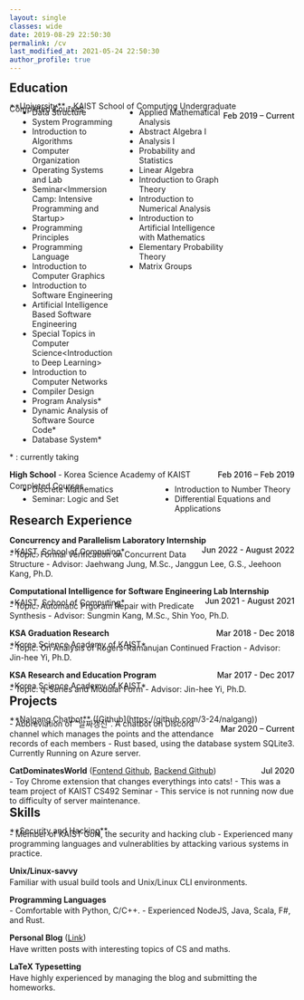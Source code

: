 ```yaml
---
layout: single
classes: wide
date: 2019-08-29 22:50:30
permalink: /cv
last_modified_at: 2021-05-24 22:50:30
author_profile: true
---
```


<style>
.custom_ul {
    display: block;
    list-style-type: disc;
    margin-block-start: 0em;
    margin-block-end: 0em;
    margin-inline-start: 0px;
    margin-inline-end: 0px;
    padding-inline-start: 40px;
}

</style>

<h2 style="margin-block-start: 0em;margin-block-end: 0.5em;">Education</h2>
**University** - KAIST School of Computing Undergraduate
<span style="float:right;"><b style="font-weight: 500;">Feb 2019 – Current</b></span>
<div style="margin-bottom: -0.8em;"></div>
Completed Courses
<div style="margin-bottom: -0.8em;"></div>
<div style="display: flex;">
<div style="width:50%; display:inline-block;">
<ul class="custom_ul">
<li>Data Structure</li>
<li>System Programming</li>
<li>Introduction to Algorithms</li>
<li>Computer Organization</li>
<li>Operating Systems and Lab</li>
<li>Seminar&lt;Immersion Camp: Intensive Programming and Startup&gt;</li>
<li>Programming Principles</li>
<li>Programming Language</li>
<li>Introduction to Computer Graphics</li>
<li>Introduction to Software Engineering</li>
<li>Artificial Intelligence Based Software Engineering</li>
<li>Special Topics in Computer Science&lt;Introduction to Deep Learning&gt;</li>
<li>Introduction to Computer Networks</li>
<li>Compiler Design</li>
<li>Program Analysis*</li>
<li>Dynamic Analysis of Software Source Code*</li>
<li>Database System*</li>
</ul>
</div><div style="width:50%; display:inline-block;">
<ul class="custom_ul">
<li>Applied Mathematical Analysis</li>
<li>Abstract Algebra I</li>
<li>Analysis I</li>
<li>Probability and Statistics</li>
<li>Linear Algebra</li>
<li>Introduction to Graph Theory</li>
<li>Introduction to Numerical Analysis</li>
<li>Introduction to Artificial Intelligence with Mathematics</li>
<li>Elementary Probability Theory</li>
<li>Matrix Groups</li>
</ul></div>
</div>

\* : currently taking

**High School** - Korea Science Academy of KAIST
<span style="float:right;"><b style="font-weight: 500;">Feb 2016 – Feb 2019</b></span>
<div style="margin-bottom: -0.8em;"></div>
Completed Courses
<div style="margin-bottom: -0.8em;"></div>
<div style="display: flex;">
<div style="width:50%; display:inline-block;">
<ul class="custom_ul">
<li>Discrete Mathematics</li>
<li>Seminar: Logic and Set</li>
</ul>
</div><div style="width:50%; display:inline-block;">
<ul class="custom_ul">
<li>Introduction to Number Theory</li>
<li>Differential Equations and Applications</li>
</ul></div>
</div>

<h2 style="margin-block-start: 0em;margin-block-end: 0.5em;">Research Experience</h2>

**Concurrency and Parallelism Laboratory Internship**
<span style="float:right;"><b style="font-weight: 500;">Jun 2022 - August 2022</b></span>
<div style="margin-bottom: -0.8em;"></div>
*KAIST, School of Computing*
<div style="margin-bottom: -0.8em;"></div>
- Topic: Formal Verification on Concurrent Data Structure
- Advisor: Jaehwang Jung, M.Sc., Janggun Lee, G.S., Jeehoon Kang, Ph.D.

**Computational Intelligence for Software Engineering Lab Internship** 
<span style="float:right;"><b style="font-weight: 500;">Jun 2021 - August 2021</b></span>
<div style="margin-bottom: -0.8em;"></div>
*KAIST, School of Computing*
<div style="margin-bottom: -0.8em;"></div>
- Topic: Automatic Prgoram Repair with Predicate Synthesis
- Advisor: Sungmin Kang, M.Sc., Shin Yoo, Ph.D.

**KSA Graduation Research**
<span style="float:right;"><b style="font-weight: 500;">Mar 2018 - Dec 2018</b></span>
<div style="margin-bottom: -0.8em;"></div>
*Korea Science Academy of KAIST* 
<div style="margin-bottom: -0.8em;"></div>
- Topic: On Analysis of Rogers-Ramanujan Continued Fraction
- Advisor: Jin-hee Yi, Ph.D.

**KSA Research and Education Program**
<span style="float:right;"><b style="font-weight: 500;">Mar 2017 - Dec 2017</b></span>
<div style="margin-bottom: -0.8em;"></div>
*Korea Science Academy of KAIST*
<div style="margin-bottom: -0.8em;"></div>
- Topic: q-Series and Modular Form
- Advisor: Jin-hee Yi, Ph.D.

<h2 style="margin-block-start: 0em;margin-block-end: 0.5em;">Projects</h2>
**Nalgang Chatbot** ([Github](https://github.com/3-24/nalgang))
<span style="float:right;"><b style="font-weight: 500;">Mar 2020 – Current</b></span>
<div style="margin-bottom: -0.8em;"></div>
- Abbreviation of "날짜갱신". A chatbot on Discord channel which manages the points and the attendance records of each members
- Rust based, using the database system SQLite3. Currently Running on Azure server.

**CatDominatesWorld** ([Fontend Github](https://github.com/CatDominatesWorld/CatDominatesWorld), [Backend Github](https://github.com/CatDominatesWorld/CatDominatesWorld-backend))
<span style="float:right;"><b style="font-weight: 500;">Jul 2020</b></span>
<div style="margin-bottom: -0.8em;"></div>
- Toy Chrome extension that changes everythings into cats!
- This was a team project of KAIST CS492 Seminar<Immersion Camp: Intensive Programming and Startup>
- This service is not running now due to difficulty of server maintenance.

<h2 style="margin-block-start: 0em;margin-block-end: 0.5em;">Skills</h2>
**Security and Hacking**
<div style="margin-bottom: -0.8em;"></div>
- Member of KAIST GoN, the security and hacking club
- Experienced many programming languages and vulnerablities by attacking various systems in practice.

**Unix/Linux-savvy**
<div style="margin-bottom: -0.8em;"></div>
Familiar with usual build tools and Unix/Linux CLI environments.

**Programming Languages**
<div style="margin-bottom: -0.8em;"></div>
- Comfortable with Python, C/C++.
- Experienced NodeJS, Java, Scala, F#, and Rust.

**Personal Blog** ([Link](https://3-24.github.io/))
<div style="margin-bottom: -0.8em;"></div>
Have written posts with interesting topics of CS and maths.

**LaTeX Typesetting**
<div style="margin-bottom: -0.8em;"></div>
Have highly experienced by managing the blog and submitting the homeworks.
